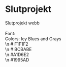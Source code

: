 # Slutprojekt <br>
Slutprojekt webb <br>
<br>
Font: <link href='https://fonts.googleapis.com/css?family=Titillium+Web' rel='stylesheet' type='text/css'> <br>
Colors: Icy Blues and Grays <br>
\n # F1F1F2 <br>
\n # BCBABE <br>
\n #A1D6E2 <br>
\n #1995AD <br>

